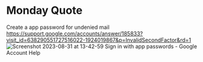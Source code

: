 # Monday Quote

Create a app password for undenied mail
https://support.google.com/accounts/answer/185833?visit_id=638290551727516022-1924019867&p=InvalidSecondFactor&rd=1
![Screenshot 2023-08-31 at 13-42-59 Sign in with app passwords - Google Account Help](https://github.com/sudeepsudhevan/python-small-projects/assets/31392327/59f6f0fb-a90d-4208-99a4-912c6ef6085b)
